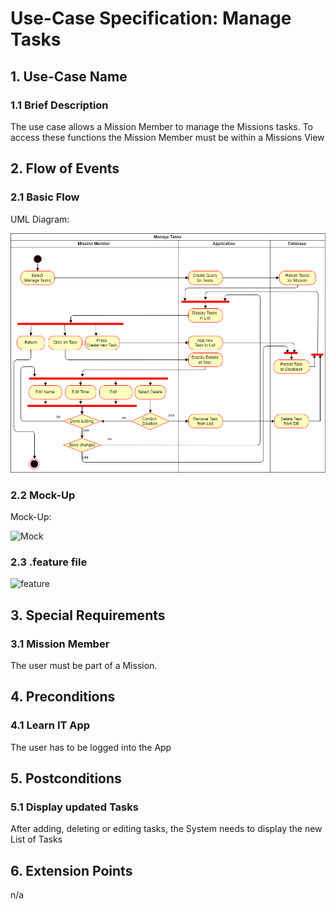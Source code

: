 # Use-Case Specification: Manage Tasks


## 1. Use-Case Name 
### 1.1 Brief Description
The use case allows a Mission Member to manage the Missions tasks. To access these functions the Mission Member must be within a Missions View

## 2. Flow of Events
### 2.1 Basic Flow 
UML Diagram: 

![UML][]

### 2.2 Mock-Up
Mock-Up:

![Mock][]

### 2.3 .feature file

![feature][]

## 3. Special Requirements
### 3.1 Mission Member
The user must be part of a Mission.

## 4. Preconditions
### 4.1 Learn IT App
The user has to be logged into the App

## 5. Postconditions 
### 5.1 Display updated Tasks
After adding, deleting or editing tasks, the System needs to display the new List of Tasks

## 6. Extension Points
n/a

<!-- picture links -->
[UML]: https://raw.githubusercontent.com/Mert-Guenduez/learnityourself/master/UML_ManageTasks.png "UML Diagram"
[Mock]:  "Mock-Up"
[Feature]: "Feature"